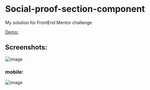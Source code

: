 # Social-proof-section-component
My solution for FrontEnd Mentor challenge

[Demo:](https://srjuchenko.github.io/Social-proof-section-component/)

## Screenshots:
![image](https://user-images.githubusercontent.com/76474133/207606264-1e739811-a9c7-402d-a5b8-5020003151ed.png)

### mobile:
![image](https://user-images.githubusercontent.com/76474133/207606498-d94cc7fc-c420-452d-9dab-7b28214cd806.png)

